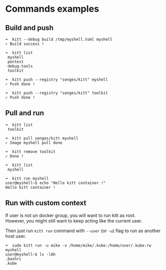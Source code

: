# Commands examples
## Build and push

```
➜  kitt --debug build /tmp/myshell.toml myshell
✓ Build success !

➜  kitt list
 myshell
 pentest
 debug-tools
 toolkit

➜  kitt push --registry "senges/kitt" myshell
✓ Push done !

➜  kitt push --registry "senges/kitt" toolkit
✓ Push done !
```

## Pull and run

```
➜  kitt list
 toolkit

➜  kitt pull senges/kitt myshell
✓ Image myshell pull done

➜  kitt remove toolkit
✓ Done !

➜  kitt list
 myshell

➜  kitt run myshell
user@myshell~$ echo "Hello kitt container !"
Hello kitt container ! 
```

## Run with custom context

If user is not un docker group, you will want to run kitt as root.  
However, you might still want to keep acting like the current user.

Then just run `kitt run` command with `--user` (or `-u`) flag to run as another host user.

```
➜  sudo kitt run -u mike -v /home/mike/.kube:/home/user/.kube:rw myshell
user@myshell~$ ls -lAh
.bashrc
.kube
```